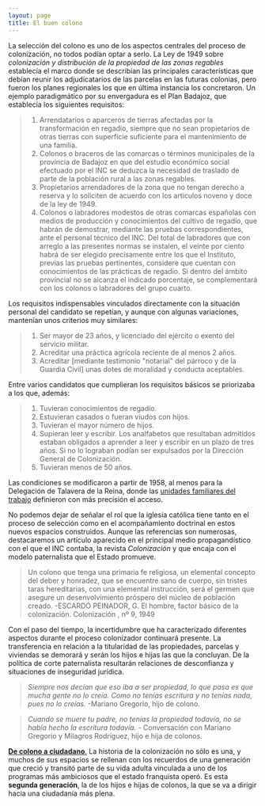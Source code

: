 ```yaml
---
layout: page
title: El buen colono
---
```


La selección del colono es uno de los aspectos centrales del proceso de colonización, no todos podían optar a serlo. La Ley de 1949 sobre *colonización y distribución de la propiedad de las zonas regables* establecía el marco donde se describían las principales características que debían reunir los adjudicatarios de las parcelas en las futuras colonias, pero fueron los planes regionales los que en última instancia los concretaron. Un ejemplo paradigmático por su envergadura es el Plan Badajoz, que establecía los siguientes requisitos:
> 1. Arrendatarios o aparceros de tierras afectadas por la transformación en regadío, siempre que no sean propietarios de otras tierras con superficie suficiente para el mantenimiento de una familia.
> 2. Colonos o braceros de las comarcas o términos municipales de la provincia de Badajoz en que del estudio económico social efectuado por el INC se deduzca la necesidad de traslado de parte de la población rural a las zonas regables.
> 3. Propietarios arrendadores de la zona que no tengan derecho a reserva y lo soliciten de acuerdo con los artículos noveno y doce de la ley de 1949.
>4. Colonos o labradores modestos de otras comarcas españolas con medios de producción y conocimientos del cultivo de regadío, que habrán de demostrar, mediante las pruebas correspondientes, ante el personal técnico del INC. Del total de labradores que con arreglo a las presentes normas se instalen, el veinte por ciento habrá de ser elegido precisamente entre los que el Instituto, previas las pruebas pertinentes, considere que cuentan con conocimientos de las prácticas de regadío. Si dentro del ámbito provincial no se alcanza el indicado porcentaje, se complementará con los colonos o labradores del grupo cuarto.

Los requisitos indispensables vinculados directamente con la situación personal del candidato se repetían, y aunque con algunas variaciones, mantenían unos criterios muy similares:

> 1. Ser mayor de 23 años, y licenciado del ejército o exento del servicio militar.
> 2. Acreditar una práctica agrícola reciente de al menos 2 años.
> 3. Acreditar [mediante testimonio "notarial" del párroco y de la Guardia Civil] unas dotes de moralidad y conducta aceptables.

Entre varios candidatos que cumplieran los requisitos básicos se priorizaba a los que, además: 

> 1. Tuvieran conocimientos de regadío.
> 2. Estuvieran casados o fueran viudos con hijos.
> 3. Tuvieran el mayor número de hijos.
> 4. Supieran leer y escribir. Los analfabetos que resultaban admitidos estaban obligados a aprender a leer y escribir en un plazo de tres años. Si no lo lograban podían ser expulsados por la Dirección General de Colonización.
> 5. Tuvieran menos de 50 años.

Las condiciones se modificaron a partir de 1958, al menos para la Delegación de Talavera de la Reina, donde las [unidades familiares del trabajo](https://medialab-prado.github.io/poblados-colonizacion-colonias-penitenciarias/mujeres.html) definieron con  más precisión el acceso. 

No podemos dejar de señalar el rol que la iglesia católica tiene tanto en el proceso de selección como en el acompañamiento doctrinal en estos nuevos espacios construidos. Aunque las referencias son numerosas, destacaremos un artículo aparecido en el principal medio propagandístico con el que el INC contaba, la revista *Colonización* y que encaja con el modelo paternalista que el Estado promueve.

>Un colono que tenga una primaria fe religiosa, un elemental concepto del deber y honradez, que se encuentre sano de cuerpo, sin tristes taras hereditarias, con una elemental instrucción, será el germen que asegure un desenvolvimiento próspero del núcleo de población creado. -ESCARDÓ PEINADOR, G. El hombre, factor básico de la colonización. Colonización , nº 9, 1949

Con el paso del tiempo, la incertidumbre que ha caracterizado diferentes aspectos durante el proceso colonizador continuará presente. La transferencia en relación a la titularidad de las propiedades, parcelas y viviendas se demorará y serán los hijos e hijas las que la concluyan. De la política de corte paternalista resultarán relaciones de desconfianza y situaciones de inseguridad jurídica.
>*Siempre nos decían que eso iba a ser propiedad, lo que pasa es que mucha gente no lo creía. Como no tenías escritura y no tenías nada, pues no lo creías.* -Mariano Gregorio, hijo de colono.

>*Cuando se muere tu padre, no tenías la propiedad todavía, no se había hecho la escritura todavía.* - Conversación con Mariano Gregorio y Milagros Rodríguez, hijo e hija de colonos.

[**De colono a ciudadano**.](https://www.google.es/url?sa=t&rct=j&q=&esrc=s&source=web&cd=1&sqi=2&ved=0ahUKEwjokZS4k8fUAhWKaFAKHXPmBrAQFggjMAA&url=http%3A%2F%2Fwww.historiaagraria.com%2Farticulo.php%3Fid%3D414%26num%3D38&usg=AFQjCNG2HwEH0n8P44311USincnM2NESKA&sig2=lEXxljiI-3AdD_Hut32ngQ&cad=rja) La historia de la colonización no sólo es una, y muchos de sus espacios se rellenan con los recuerdos de una generación que creció y transitó parte de su vida adulta vinculada a uno de los programas más ambiciosos que el estado franquista operó. Es esta **segunda generación**, la de los hijos e hijas de colonos, la que se va a dirigir hacia una ciudadanía más plena.

